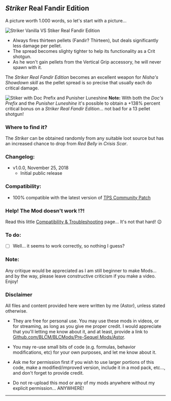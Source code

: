 ## *Striker* Real Fandir Edition

A picture worth 1.000 words, so let's start with a picture...

![Striker Vanilla VS Stiker Real Fandir Edition](https://imgur.com/vNpTxvT.jpg "Don't worry guys... even if my screen capture show French text, my mods are in English")
 
- Always fires thirteen pellets (Fandir? Thirteen), but deals significantly less damage per pellet.
- The spread becomes slighty tighter to help its functionality as a Crit shotgun.
- As he won't gain pellets from the Vertical Grip accessory, he will never spawn with it.

The *Striker Real Fandir Edition* becomes an excellent weapon for *Nisha's Showdown skill* as the pellet spread is so precise that usually each do critical damage.

![Stiker with Doc Prefix and Punisher Luneshine](https://imgur.com/YmaJTyg.jpg "Don't worry guys... even if my screen capture show French text, my mods are in English")
__Note:__ With both the *Doc's Prefix* and the *Punisher Luneshine* it's possible to obtain a +138% percent critical bonus on a *Striker Real Fandir Edition*... not bad for a 13 pellet shotgun! 
 
### Where to find it?

The *Striker* can be obtained randomly from any suitable loot source but has an increased chance to drop from *Red Belly* in *Crisis Scar*. 

### Changelog:

- v1.0.0, November 25, 2018
  - Initial public release
 
### Compatibility:

- 100% compatible with the latest version of [TPS Community Patch](https://github.com/BLCM/BLCMods/tree/master/Pre%20Sequel%20Mods/Community%20Patch)

### Help! The Mod doesn't work !?!

Read this little [Compatibility & Troubleshooting](https://github.com/BLCM/BLCMods/tree/master/Pre%20Sequel%20Mods/Astor/Compatibility%20%26%20Troubleshooting) page... It's not that hard!  :wink:

### To do:

- [ ] Well... it seems to work correctly, so nothing I guess?
  
### Note: 

Any critique would be appreciated as I am still beginner to make Mods... and by the way, please leave constructive criticism if you make a video. 
Enjoy!

### Disclaimer

All files and content provided here were written by me (Astor), unless stated otherwise.

- They are free for personal use. You may use these mods in videos, or for streaming, as long as you give me proper credit. I would appreciate that you'll letting me know about it, and at least, provide a link to [Github.com/BLCM/BLCMods/Pre-Sequel Mods/Astor](https://github.com/BLCM/BLCMods/tree/master/Pre%20Sequel%20Mods/Astor).

- You may re-use small bits of code (e.g. formulas, behavior modifications, etc) for your own purposes, and let me know about it. 

- Ask me for permission first if you wish to use larger portions of this code, make a modified/improved version, include it in a mod pack, etc..., and don't forget to provide credit.

- Do not re-upload this mod or any of my mods anywhere without my explicit permission... ANYWHERE!

* * * * *



